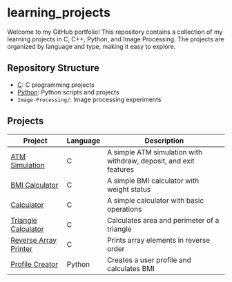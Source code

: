 # learning_projects
Welcome to my GitHub portfolio! This repository contains a collection of my learning projects in C, C++, Python, and Image Processing. The projects are organized by language and type, making it easy to explore.

## Repository Structure

- [C](https://github.com/ahmetelindag/learning_projects/tree/C): C programming projects 
- [Python](https://github.com/ahmetelindag/learning_projects/tree/Python): Python scripts and projects
- `Image-Processing/`: Image processing experiments

## Projects
| Project | Language | Description |
|---------|----------|-------------|
|[ATM Simulation](https://github.com/ahmetelindag/learning_projects/tree/C/atm_simulation) | C | A simple ATM simulation with withdraw, deposit, and exit features
|[BMI Calculator](https://github.com/ahmetelindag/learning_projects/tree/C/bmi_calculator) | C | A simple BMI calculator with weight status
|[Calculator](https://github.com/ahmetelindag/learning_projects/tree/C/calculator) | C | A simple calculator with basic operations
|[Triangle Calculator](https://github.com/ahmetelindag/learning_projects/tree/C/triangle_calculator) | C | Calculates area and perimeter of a triangle
|[Reverse Array Printer](https://github.com/ahmetelindag/learning_projects/tree/C/reverse_array) | C | Prints array elements in reverse order
|[Profile Creator](https://github.com/ahmetelindag/learning_projects/tree/Python/profile_creator) | Python | Creates a user profile and calculates BMI

